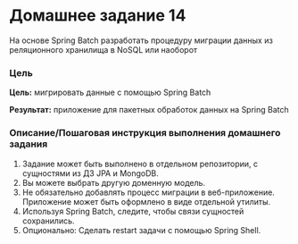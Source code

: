 # Домашнее задание 14

На основе Spring Batch разработать процедуру миграции данных из реляционного хранилища в NoSQL или наоборот

### Цель

**Цель:** мигрировать данные с помощью Spring Batch

**Результат:** приложение для пакетных обработок данных на Spring Batch

### Описание/Пошаговая инструкция выполнения домашнего задания

1. Задание может быть выполнено в отдельном репозитории, с сущностями из ДЗ JPA и MongoDB.
2. Вы можете выбрать другую доменную модель.
3. Не обязательно добавлять процесс миграции в веб-приложение. Приложение может быть оформлено в виде отдельной утилиты.
4. Используя Spring Batch, следите, чтобы связи сущностей сохранились.
5. Опционально: Сделать restart задачи с помощью Spring Shell.